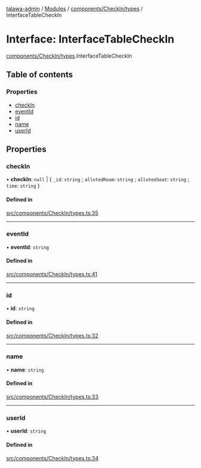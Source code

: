 [talawa-admin](../README.md) / [Modules](../modules.md) / [components/CheckIn/types](../modules/components_CheckIn_types.md) / InterfaceTableCheckIn

# Interface: InterfaceTableCheckIn

[components/CheckIn/types](../modules/components_CheckIn_types.md).InterfaceTableCheckIn

## Table of contents

### Properties

- [checkIn](components_CheckIn_types.InterfaceTableCheckIn.md#checkin)
- [eventId](components_CheckIn_types.InterfaceTableCheckIn.md#eventid)
- [id](components_CheckIn_types.InterfaceTableCheckIn.md#id)
- [name](components_CheckIn_types.InterfaceTableCheckIn.md#name)
- [userId](components_CheckIn_types.InterfaceTableCheckIn.md#userid)

## Properties

### checkIn

• **checkIn**: ``null`` \| \{ `_id`: `string` ; `allotedRoom`: `string` ; `allotedSeat`: `string` ; `time`: `string`  \}

#### Defined in

[src/components/CheckIn/types.ts:35](https://github.com/PalisadoesFoundation/talawa-admin/blob/7d26438/src/components/CheckIn/types.ts#L35)

___

### eventId

• **eventId**: `string`

#### Defined in

[src/components/CheckIn/types.ts:41](https://github.com/PalisadoesFoundation/talawa-admin/blob/7d26438/src/components/CheckIn/types.ts#L41)

___

### id

• **id**: `string`

#### Defined in

[src/components/CheckIn/types.ts:32](https://github.com/PalisadoesFoundation/talawa-admin/blob/7d26438/src/components/CheckIn/types.ts#L32)

___

### name

• **name**: `string`

#### Defined in

[src/components/CheckIn/types.ts:33](https://github.com/PalisadoesFoundation/talawa-admin/blob/7d26438/src/components/CheckIn/types.ts#L33)

___

### userId

• **userId**: `string`

#### Defined in

[src/components/CheckIn/types.ts:34](https://github.com/PalisadoesFoundation/talawa-admin/blob/7d26438/src/components/CheckIn/types.ts#L34)
